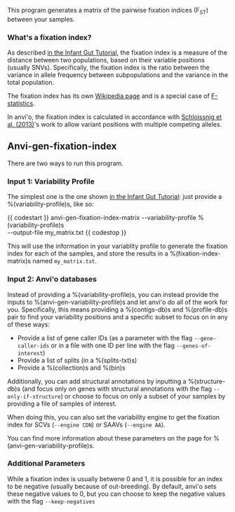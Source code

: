 This program generates a matrix of the pairwise fixation indices (F<sub>ST</sub>) between your samples. 

### What's a fixation index? 

As described [in the Infant Gut Tutorial](https://merenlab.org/tutorials/infant-gut/#measuring-distances-between-metagenomes-with-fst), the fixation index is a measure of the distance between two populations, based on their variable positions (usually SNVs). Specifically, the fixation index is the ratio between the variance in allele frequency between subpopulations and the variance in the total population. 

The fixation index has its own [Wikipedia page](https://en.wikipedia.org/wiki/Fixation_index) and is a special case of [F-statistics](https://en.wikipedia.org/wiki/F-statistics). 

In anvi'o, the fixation index is calculated in accordance with [Schloissnig et al. (2013)](https://doi.org/10.1038/nature11711)'s work to allow variant positions with multiple competing alleles. 

## Anvi-gen-fixation-index

There are two ways to run this program. 

### Input 1: Variability Profile

The simplest one is the one shown [in the Infant Gut Tutorial](https://merenlab.org/tutorials/infant-gut/#measuring-distances-between-metagenomes-with-fst): just provide a %(variability-profile)s, like so: 

{{ codestart }}
anvi-gen-fixation-index-matrix --variability-profile %(variability-profile)s \
                               --output-file my_matrix.txt
{{ codestop }}
                                   
This will use the information in your variablity profile to generate the fixation index for each of the samples, and store the results in a %(fixation-index-matrix)s named `my_matrix.txt`. 

### Input 2: Anvi'o databases

Instead of providing a %(variability-profile)s, you can instead provide the inputs to %(anvi-gen-variability-profile)s and let anvi'o do all of the work for you. Specifically, this means providing a %(contigs-db)s and %(profile-db)s pair to find your variability positions and a specific subset to focus on in any of these ways: 

- Provide a list of gene caller IDs (as a parameter with the flag `--gene-caller-ids` or in a file with one ID per line with the flag `--genes-of-interest`)
- Provide a list of splits (in a %(splits-txt)s)
- Provide a %(collection)s and %(bin)s

Additionally, you can add structural annotations by inputting a %(structure-db)s (and focus only on genes with structural annotations with the flag `--only-if-structure`) or choose to focus on only a subset of your samples by providing a file of samples of interest. 

When doing this, you can also set the variability engine to get the fixation index for SCVs (`--engine CDN`) or SAAVs (`--engine AA`). 

You can find more information about these parameters on the page for %(anvi-gen-variability-profile)s. 

### Additional Parameters

While a fixation index is usually betwene 0 and 1, it is possible for an index to be negative (usually because of out-breeding). By default, anvi'o sets these negative values to 0, but you can choose to keep the negative values with the flag `--keep-negatives`
